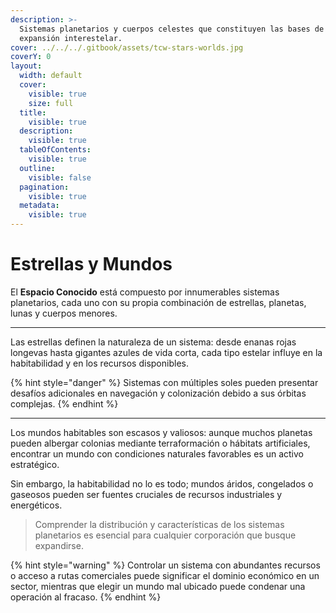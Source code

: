 ```yaml
---
description: >-
  Sistemas planetarios y cuerpos celestes que constituyen las bases de la
  expansión interestelar.
cover: ../../../.gitbook/assets/tcw-stars-worlds.jpg
coverY: 0
layout:
  width: default
  cover:
    visible: true
    size: full
  title:
    visible: true
  description:
    visible: true
  tableOfContents:
    visible: true
  outline:
    visible: false
  pagination:
    visible: true
  metadata:
    visible: true
---
```


# Estrellas y Mundos

El **Espacio Conocido** está compuesto por innumerables sistemas planetarios, cada uno con su propia combinación de estrellas, planetas, lunas y cuerpos menores.

***

Las estrellas definen la naturaleza de un sistema: desde enanas rojas longevas hasta gigantes azules de vida corta, cada tipo estelar influye en la habitabilidad y en los recursos disponibles.

{% hint style="danger" %}
Sistemas con múltiples soles pueden presentar desafíos adicionales en navegación y colonización debido a sus órbitas complejas.
{% endhint %}

***

Los mundos habitables son escasos y valiosos: aunque muchos planetas pueden albergar colonias mediante terraformación o hábitats artificiales, encontrar un mundo con condiciones naturales favorables es un activo estratégico.

Sin embargo, la habitabilidad no lo es todo; mundos áridos, congelados o gaseosos pueden ser fuentes cruciales de recursos industriales y energéticos.

> Comprender la distribución y características de los sistemas planetarios es esencial para cualquier corporación que busque expandirse.

{% hint style="warning" %}
Controlar un sistema con abundantes recursos o acceso a rutas comerciales puede significar el dominio económico en un sector, mientras que elegir un mundo mal ubicado puede condenar una operación al fracaso.
{% endhint %}
